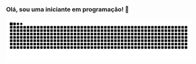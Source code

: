 ### Olá, sou uma iniciante em programação! 👋

![Snake animation](https://github.com/bessax/bessax/blob/output/github-contribution-grid-snake.svg)
